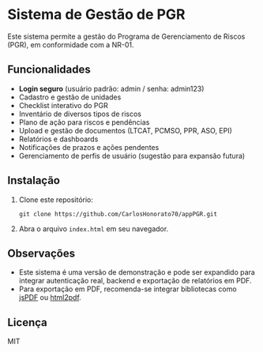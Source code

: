 # Sistema de Gestão de PGR

Este sistema permite a gestão do Programa de Gerenciamento de Riscos (PGR), em conformidade com a NR-01.

## Funcionalidades

- **Login seguro** (usuário padrão: admin / senha: admin123)
- Cadastro e gestão de unidades
- Checklist interativo do PGR
- Inventário de diversos tipos de riscos
- Plano de ação para riscos e pendências
- Upload e gestão de documentos (LTCAT, PCMSO, PPR, ASO, EPI)
- Relatórios e dashboards
- Notificações de prazos e ações pendentes
- Gerenciamento de perfis de usuário (sugestão para expansão futura)

## Instalação

1. Clone este repositório:
   ```
   git clone https://github.com/CarlosHonorato70/appPGR.git
   ```
2. Abra o arquivo `index.html` em seu navegador.

## Observações

- Este sistema é uma versão de demonstração e pode ser expandido para integrar autenticação real, backend e exportação de relatórios em PDF.
- Para exportação em PDF, recomenda-se integrar bibliotecas como [jsPDF](https://github.com/parallax/jsPDF) ou [html2pdf](https://github.com/eKoopmans/html2pdf.js).

## Licença

MIT
